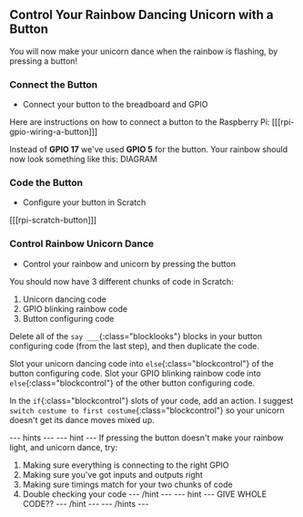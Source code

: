 ## Control Your Rainbow Dancing Unicorn with a Button

You will now make your unicorn dance when the rainbow is flashing, by pressing a button!

### Connect the Button

+ Connect your button to the breadboard and GPIO

Here are instructions on how to connect a button to the Raspberry Pi:
[[[rpi-gpio-wiring-a-button]]]

Instead of **GPIO 17** we've used **GPIO 5** for the button.
Your rainbow should now look something like this:
DIAGRAM

### Code the Button

+ Configure your button in Scratch

[[[rpi-scratch-button]]]

### Control Rainbow Unicorn Dance

+ Control your rainbow and unicorn by pressing the button

You should now have 3 different chunks of code in Scratch:
1) Unicorn dancing code
2) GPIO blinking rainbow code
3) Button configuring code

Delete all of the `say ___`{:class="blocklooks"} blocks in your button configuring code (from the last step), and then duplicate the code.

Slot your unicorn dancing code into `else`{:class="blockcontrol"} of the button configuring code.
Slot your GPIO blinking rainbow code into `else`{:class="blockcontrol"} of the other button configuring code.

In the `if`{:class="blockcontrol"} slots of your code, add an action. I suggest `switch costume to first costume`{:class="blockcontrol"} so your unicorn doesn't get its dance moves mixed up.

--- hints ---
--- hint ---
If pressing the button doesn't make your rainbow light, and unicorn dance, try:
1) Making sure everything is connecting to the right GPIO
2) Making sure you've got inputs and outputs right
3) Making sure timings match for your two chunks of code
4) Double checking your code
--- /hint ---
--- hint ---
GIVE WHOLE CODE??
--- /hint ---
--- /hints ---
